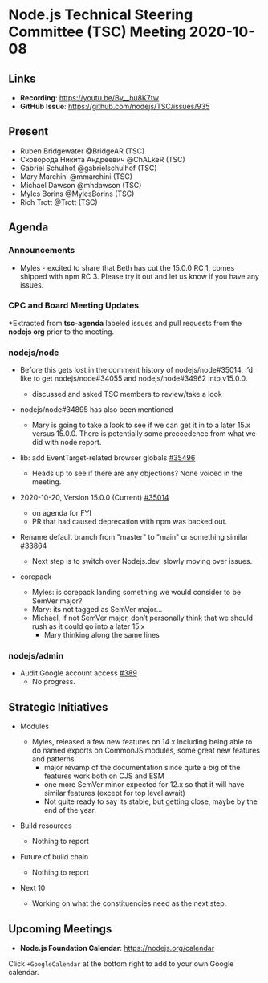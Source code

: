 # Node.js Technical Steering Committee (TSC) Meeting 2020-10-08

## Links

* **Recording**:  https://youtu.be/Bv__hu8K7tw
* **GitHub Issue**: https://github.com/nodejs/TSC/issues/935

## Present

* Ruben Bridgewater @BridgeAR (TSC)
* Сковорода Никита Андреевич @ChALkeR (TSC)
* Gabriel Schulhof @gabrielschulhof (TSC)
* Mary Marchini @mmarchini (TSC)
* Michael Dawson @mhdawson (TSC)
* Myles Borins @MylesBorins (TSC)
* Rich Trott @Trott (TSC)

## Agenda

### Announcements

* Myles - excited to share that Beth has cut the 15.0.0 RC 1, comes shipped with npm RC 3.
  Please try it out and let us know if you have any issues.

### CPC and Board Meeting Updates

*Extracted from **tsc-agenda** labeled issues and pull requests from the **nodejs org** prior to the meeting.

### nodejs/node

* Before this gets lost in the comment history of nodejs/node#35014, I’d like to get
  nodejs/node#34055 and nodejs/node#34962 into v15.0.0.
  * discussed and asked TSC members to review/take a look

* nodejs/node#34895 has also been mentioned
  * Mary is going to take a look to see if we can get it in to a later 15.x versus 15.0.0.
    There is potentially some preceedence from what we did with node report.

* lib: add EventTarget-related browser globals [#35496](https://github.com/nodejs/node/pull/35496)
  * Heads up to see if there are any objections? None voiced in the meeting.

* 2020-10-20, Version 15.0.0 (Current) [#35014](https://github.com/nodejs/node/pull/35014)
  * on agenda for FYI
  * PR that had caused deprecation with npm was backed out.

* Rename default branch from "master" to "main" or something similar [#33864](https://github.com/nodejs/node/issues/33864)
  * Next step is to switch over Nodejs.dev, slowly moving over issues.

* corepack
  * Myles: is corepack landing something we would consider to be SemVer major?
  * Mary: its not tagged as SemVer major...
  * Michael, if not SemVer major, don’t personally think that we should rush as it
    could go into a later 15.x
    * Mary thinking along the same lines

### nodejs/admin

* Audit Google account access [#389](https://github.com/nodejs/admin/issues/389)
  * No progress.

## Strategic Initiatives

* Modules
  * Myles, released a few new features on 14.x including being able to do named exports on
    CommonJS modules, some great new features and patterns
    * major revamp of the documentation since quite a big of the features work both on CJS and
      ESM
    * one more SemVer minor expected for 12.x so that it will have similar features (except for top
      level await)
    * Not quite ready to say its stable, but getting close, maybe by the end of the year.

* Build resources
  * Nothing to report

* Future of build chain
  * Nothing to report

* Next 10
  * Working on what the constituencies need as the next step.

## Upcoming Meetings

* **Node.js Foundation Calendar**: https://nodejs.org/calendar


Click `+GoogleCalendar` at the bottom right to add to your own Google calendar.
